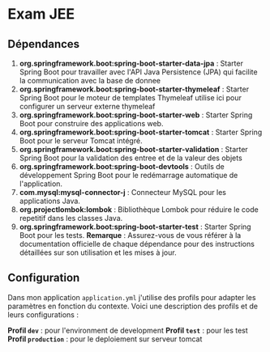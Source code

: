 # Exam JEE 

## Dépendances

1. **org.springframework.boot:spring-boot-starter-data-jpa** : Starter Spring Boot pour travailler avec l'API Java Persistence (JPA) qui facilite la communication avec la base de donnee
2. **org.springframework.boot:spring-boot-starter-thymeleaf** : Starter Spring Boot pour le moteur de templates Thymeleaf utilise ici pour configurer un serveur externe thymeleaf
3. **org.springframework.boot:spring-boot-starter-web** : Starter Spring Boot pour construire des applications web.
5. **org.springframework.boot:spring-boot-starter-tomcat** : Starter Spring Boot pour le serveur Tomcat intégré.
6. **org.springframework.boot:spring-boot-starter-validation** : Starter Spring Boot pour la validation des entree et de la valeur des objets
7. **org.springframework.boot:spring-boot-devtools** : Outils de développement Spring Boot pour le redémarrage automatique de l'application.
8. **com.mysql:mysql-connector-j** : Connecteur  MySQL pour les applications Java.
9. **org.projectlombok:lombok** : Bibliothèque Lombok pour réduire le code repetitif dans les classes Java.
10. **org.springframework.boot:spring-boot-starter-test** : Starter Spring Boot pour les tests.
**Remarque** : Assurez-vous de vous référer à la documentation officielle de chaque dépendance pour des instructions détaillées sur son utilisation et les mises à jour.
## Configuration
Dans mon application `application.yml` j'utilise des profils pour adapter les paramètres en fonction du contexte. Voici une description des profils et de leurs configurations :

**Profil `dev`** : pour l'environment de development
**Profil `test`** : pour les test
**Profil `production`** : pour le deploiement sur serveur tomcat


